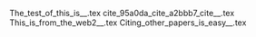 The_test_of_this_is__.tex
cite_95a0da_cite_a2bbb7_cite__.tex
This_is_from_the_web2__.tex
Citing_other_papers_is_easy__.tex
